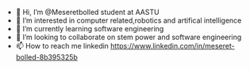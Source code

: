 - 👋 Hi, I’m @Meseretbolled student at AASTU
- 👀 I’m interested in computer related,robotics and artifical intelligence 
- 🌱 I’m currently learning software engineering 
- 💞️ I’m looking to collaborate on stem power and software engineering 
- 📫 How to reach me linkedin https://www.linkedin.com/in/meseret-bolled-8b395325b

<!---
Meseretbolled/Meseretbolled is a ✨ special ✨ repository because its `README.md` (this file) appears on your GitHub profile.
You can click the Preview link to take a look at your changes.
--->
